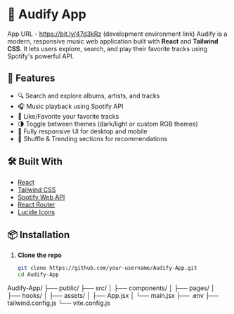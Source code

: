 # 🎵 Audify App
App URL - https://bit.ly/47d3kRz (development environment link) 
Audify is a modern, responsive music web application built with **React** and **Tailwind CSS**. It lets users explore, search, and play their favorite tracks using Spotify's powerful API.

## 🚀 Features

- 🔍 Search and explore albums, artists, and tracks
- 🎧 Music playback using Spotify API
- 💚 Like/Favorite your favorite tracks
- 🌗 Toggle between themes (dark/light or custom RGB themes)
- 📱 Fully responsive UI for desktop and mobile
- 🔀 Shuffle & Trending sections for recommendations

## 🛠️ Built With

- [React](https://reactjs.org/)
- [Tailwind CSS](https://tailwindcss.com/)
- [Spotify Web API](https://developer.spotify.com/documentation/web-api/)
- [React Router](https://reactrouter.com/)
- [Lucide Icons](https://lucide.dev/)

## 📦 Installation

1. **Clone the repo**
   ```bash
   git clone https://github.com/your-username/Audify-App.git
   cd Audify-App
Audify-App/
├── public/
├── src/
│   ├── components/
│   ├── pages/
│   ├── hooks/
│   ├── assets/
│   ├── App.jsx
│   └── main.jsx
├── .env
├── tailwind.config.js
└── vite.config.js
